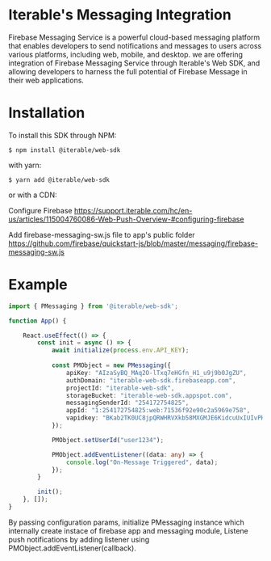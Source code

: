 # Iterable's Messaging Integration

Firebase Messaging Service is a powerful cloud-based messaging platform that enables developers to send notifications and messages to users across various platforms, including web, mobile, and desktop. we are offering integration of Firebase Messaging Service through Iterable's Web SDK, and allowing developers to harness the full potential of Firebase Message in their web applications.

# Installation

To install this SDK through NPM:

```
$ npm install @iterable/web-sdk
```

with yarn:

```
$ yarn add @iterable/web-sdk
```

or with a CDN:

Configure Firebase
https://support.iterable.com/hc/en-us/articles/115004760086-Web-Push-Overview-#configuring-firebase


Add firebase-messaging-sw.js file to app's public folder
https://github.com/firebase/quickstart-js/blob/master/messaging/firebase-messaging-sw.js


# Example

```ts
import { PMessaging } from '@iterable/web-sdk';

function App() {

    React.useEffect(() => {
        const init = async () => {
            await initialize(process.env.API_KEY);
            
            const PMObject = new PMessaging({
                apiKey: "AIzaSyBQ_MAq2O-lTxq7eHGfn_H1_u9j9b0JgZU",
                authDomain: "iterable-web-sdk.firebaseapp.com",
                projectId: "iterable-web-sdk",
                storageBucket: "iterable-web-sdk.appspot.com",
                messagingSenderId: "254172754825",
                appId: "1:254172754825:web:71536f92e90c2a5969e758",
                vapidkey: "BKab2TK0UC8jpQRWHRVXkb58MXGMJE6KidcuUxIUIvPHME3il_JXImADp7_JKdU7ViU0TLOiu4yt_DRaMbugEoc",
            });

            PMObject.setUserId("user1234");

            PMObject.addEventListener((data: any) => {
                console.log("On-Message Triggered", data);
            });
        }

        init();
    }, []);
}
```

By passing configuration params, initialize PMessaging instance which internally create instace of firebase app and messaging module, 
Listene push notifications by adding listener using PMObject.addEventListener(callback).
